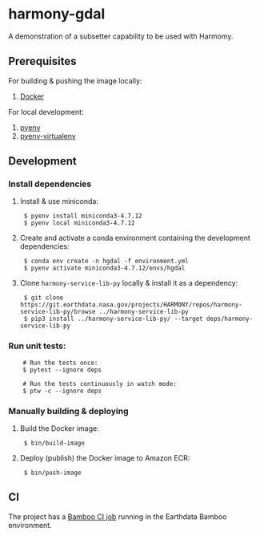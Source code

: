 # harmony-gdal

A demonstration of a subsetter capability to be used with Harmomy.

## Prerequisites

For building & pushing the image locally:

1. [Docker](https://www.docker.com/get-started)

For local development:

1. [pyenv](https://github.com/pyenv/pyenv)
2. [pyenv-virtualenv](https://github.com/pyenv/pyenv-virtualenv)

## Development

### Install dependencies

1. Install & use miniconda:

        $ pyenv install miniconda3-4.7.12
        $ pyenv local miniconda3-4.7.12

2. Create and activate a conda environment containing the development dependencies:

        $ conda env create -n hgdal -f environment.yml
        $ pyenv activate miniconda3-4.7.12/envs/hgdal

3. Clone `harmony-service-lib-py` locally & install it as a dependency:

        $ git clone https://git.earthdata.nasa.gov/projects/HARMONY/repos/harmony-service-lib-py/browse ../harmony-service-lib-py
        $ pip3 install ../harmony-service-lib-py/ --target deps/harmony-service-lib-py

### Run unit tests:

        # Run the tests once:
        $ pytest --ignore deps

        # Run the tests continuously in watch mode:
        $ ptw -c --ignore deps

### Manually building & deploying

1. Build the Docker image:

        $ bin/build-image

2. Deploy (publish) the Docker image to Amazon ECR:

        $ bin/push-image

## CI

The project has a [Bamboo CI job](https://ci.earthdata.nasa.gov/browse/HARMONY-HG) running
in the Earthdata Bamboo environment.
